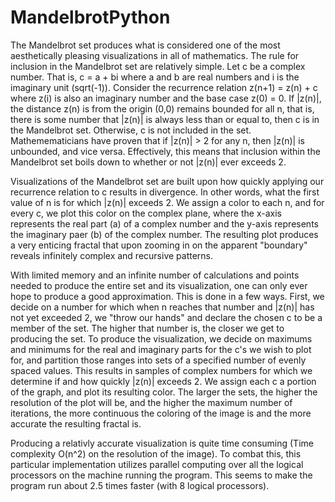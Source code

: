 # MandelbrotPython

The Mandelbrot set produces what is considered one of the most aesthetically pleasing visualizations in all of mathematics. The rule for inclusion in the Mandelbrot set are relatively simple. Let c be a complex number. That is, c = a + bi where a and b are real numbers and i is the imaginary unit (sqrt(-1)). Consider the recurrence relation z(n+1) = z(n) + c where z(i) is also an imaginary number and the base case z(0) = 0. If |z(n)|, the distance z(n) is from the origin (0,0) remains bounded for all n, that is, there is some number that |z(n)| is always less than or equal to, then c is in the Mandelbrot set. Otherwise, c is not included in the set. Mathemematicians have proven that if |z(n)| > 2 for any n, then |z(n)| is unbounded, and vice versa. Effectively, this means that inclusion within the Mandelbrot set boils down to whether or not |z(n)| ever exceeds 2.

Visualizations of the Mandelbrot set are built upon how quickly applying our recurrence relation to c results in divergence. In other words, what the first value of n is for which |z(n)| exceeds 2. We assign a color to each n, and for every c, we plot this color on the complex plane, where the x-axis represents the real part (a) of a complex number and the y-axis represents the imaginary paer (b) of the complex number. The resulting plot produces a very enticing fractal that upon zooming in on the apparent "boundary" reveals infinitely complex and recursive patterns.

With limited memory and an infinite number of calculations and points needed to produce the entire set and its visualization, one can only ever hope to produce a good approximation. This is done in a few ways. First, we decide on a number for which when n reaches that number and |z(n)| has not yet exceeded 2, we "throw our hands" and declare the chosen c to be a member of the set. The higher that number is, the closer we get to producing the set. To produce the visualization, we decide on maximums and minimums for the real and imaginary parts for the c's we wish to plot for, and partition those ranges into sets of a specified number of evenly spaced values. This results in samples of complex numbers for which we determine if and how quickly |z(n)| exceeds 2. We assign each c a portion of the graph, and plot its resulting color. The larger the sets, the higher the resolution of the plot will be, and the higher the maximum number of iterations, the more continuous the coloring of the image is and the more accurate the resulting fractal is.

Producing a relativly accurate visualization is quite time consuming (Time complexity O(n^2) on the resolution of the image). To combat this, this particular implementation utilizes parallel computing over all the logical processors on the machine running the program. This seems to make the program run about 2.5 times faster (with 8 logical processors). 

